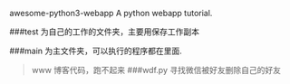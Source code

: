awesome-python3-webapp
A python webapp tutorial.


###test 为自己的工作的文件夹，主要用保存工作副本

###main 为主文件夹，可以执行的程序都在里面.
> www 博客代码，跑不起来
###wdf.py 寻找微信被好友删除自己的好友